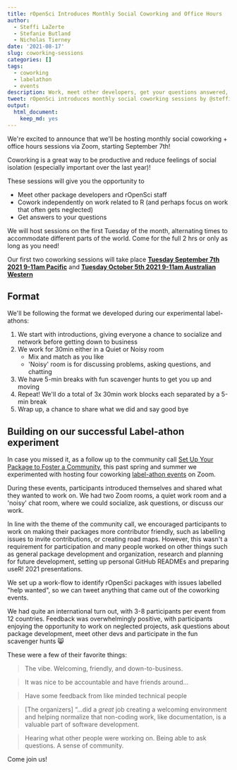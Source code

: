 ```yaml
---
title: rOpenSci Introduces Monthly Social Coworking and Office Hours
author:
  - Steffi LaZerte
  - Stefanie Butland
  - Nicholas Tierney
date: '2021-08-17'
slug: coworking-sessions
categories: []
tags:
  - coworking
  - labelathon
  - events
description: Work, meet other developers, get your questions answered, and/or socialize!
tweet: rOpenSci introduces monthly social coworking sessions by @steffilazerte, @StefanieButland, and @nj_tierney!
output:
  html_document:
    keep_md: yes
---
```


We're excited to announce that we'll be hosting monthly social coworking + office hours sessions via Zoom, starting September 7th!

Coworking is a great way to be productive and reduce feelings of social isolation (especially important over the last year)!

These sessions will give you the opportunity to 

- Meet other package developers and rOpenSci staff
- Cowork independently on work related to R (and perhaps focus on work that often gets neglected)
- Get answers to your questions

We will host sessions on the first Tuesday of the month, alternating times to accommodate different parts of the world. 
Come for the full 2 hrs or only as long as you need!

Our first two coworking sessions will take place **[Tuesday September 7th 2021 9-11am Pacific](/events/coworking-2021-09/)** and **[Tuesday October 5th 2021 9-11am Australian Western](/events/coworking-2021-10/)**

## Format

We'll be following the format we developed during our experimental label-athons: 

1. We start with introductions, giving everyone a chance to socialize and network before getting down to business
2. We work for 30min either in a Quiet or Noisy room
    - Mix and match as you like
    - 'Noisy' room is for discussing problems, asking questions, and chatting 
3. We have 5-min breaks with fun scavenger hunts to get you up and moving
4. Repeat! We'll do a total of 3x 30min work blocks each separated by a 5-min break
5. Wrap up, a chance to share what we did and say good bye


## Building on our successful Label-athon experiment

In case you missed it, as a follow up to the community call [Set Up Your Package to Foster a Community](commcalls/apr2021-pkg-community/), 
this past spring and summer we experimented with hosting four coworking 
[label-athon events](/events/labelathon02/) on Zoom. 

During these events, participants introduced themselves and shared what they wanted to work on. 
We had two Zoom rooms, a quiet work room and a 'noisy' chat room, where we could socialize, ask questions, or discuss our work.

In line with the theme of the community call, we encouraged participants to work on making their packages more contributor friendly, such as labelling issues to invite contributions, or creating road maps. 
However, this wasn't a requirement for participation and many people worked on other things such as general package development and organization, research and planning for future development, setting up personal GitHub READMEs and preparing useR! 2021 presentations. 

We set up a work-flow to identify rOpenSci packages with issues labelled "help wanted", so we can tweet anything that came out of the coworking events. 

We had quite an international turn out, with 3-8 participants per event from 12 countries. 
Feedback was overwhelmingly positive, with participants enjoying the opportunity to work on neglected projects, ask questions about package development, meet other devs and participate in the fun scavenger hunts 😸

These were a few of their favorite things:

> The vibe. Welcoming, friendly, and down-to-business.

> It was nice to be accountable and have friends around...

> Have some feedback from like minded technical people

> [The organizers] “...did a *great* job creating a welcoming environment and helping normalize that non-coding work, like documentation, is a valuable part of software development.

> Hearing what other people were working on. Being able to ask questions. A sense of community.

Come join us!
